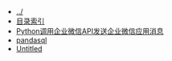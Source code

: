 
[@id]: _sidebar.md 
[@title]: python
[@location]: docs/python/_sidebar.md
[@author]: leity
[@date]: 2021-12-07

* [../](README.md)
* [目录索引](python/README.md)
* [Python调用企业微信API发送企业微信应用消息](python/20210815-01.md)
* [pandasql](python/20210817-01.md)
* [Untitled](python/Untitled.md)
